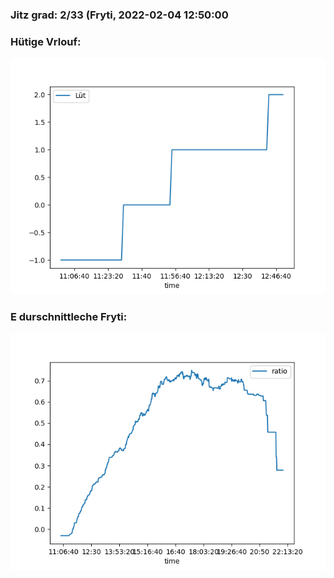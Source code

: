 ### Jitz grad: 2/33 (Fryti, 2022-02-04 12:50:00

### Hütige Vrlouf:
![Graph](Today.png)

### E durschnittleche Fryti:
![Graph](Fryti.png)